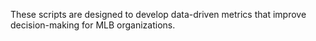 These scripts are designed to develop data-driven metrics that improve decision-making for MLB organizations.
